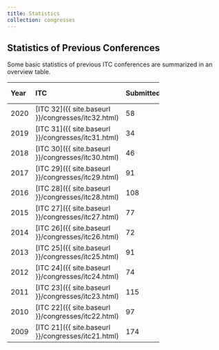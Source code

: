 ```yaml
---
title: Statistics
collection: congresses
---
```

<!--
HACK: The "collection: congresses" line is a hack to make this page's
breadcrumbs appear as
    Home / Congresses / Statistics,
instead of
    Home / Statistics,
without actually adding this page to the "congresses" collection.
-->

## Statistics of Previous Conferences

Some basic statistics of previous ITC conferences are summarized in an overview table.

<style>
table {
    width: 70%;
}
</style>


| Year | ITC                                                | Submitted | Accepted       | % Accepted | Tracks | Attendees |
| :--- | :-----------------------------                     | :---      | :---           | :-------   | :--    | :--       |
| 2020 | [ITC 32]({{ site.baseurl }}/congresses/itc32.html) | 58        | 20             | 36%        | 1      | 100       |
| 2019 | [ITC 31]({{ site.baseurl }}/congresses/itc31.html) | 34        | 15             | 44.12%     | 1      | 48        |
| 2018 | [ITC 30]({{ site.baseurl }}/congresses/itc30.html) | 46        | 18 (+11 other) | 39.13%     | 1      | 76        |
| 2017 | [ITC 29]({{ site.baseurl }}/congresses/itc29.html) | 91        | 28 (+2 demos)  | 30.77%     | 1      | 71        |
| 2016 | [ITC 28]({{ site.baseurl }}/congresses/itc28.html) | 108       | 37 (+6 demos)  | 34.30%     | 2      | 117       |
| 2015 | [ITC 27]({{ site.baseurl }}/congresses/itc27.html) | 77        | 26             | 33.70%     | 1      | 83        |
| 2014 | [ITC 26]({{ site.baseurl }}/congresses/itc26.html) | 72        | 27             | 37.50%     | 1      | 103       |
| 2013 | [ITC 25]({{ site.baseurl }}/congresses/itc25.html) | 91        | 32             | 35.10%     | 1      | 64        |
| 2012 | [ITC 24]({{ site.baseurl }}/congresses/itc24.html) | 74        | 24             | 32.40%     | 1      | 129       |
| 2011 | [ITC 23]({{ site.baseurl }}/congresses/itc23.html) | 115       | 38             | 33.00%     | 1      | 131       |
| 2010 | [ITC 22]({{ site.baseurl }}/congresses/itc22.html) | 97        | 35             | 36.10%     | 1      | 120       |
| 2009 | [ITC 21]({{ site.baseurl }}/congresses/itc21.html) | 174       | 58             | 33.30%     | 2      | 139       |
